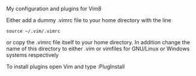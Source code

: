 My configuration and plugins for Vim8

Either add a dummy .vimrc file to your home directory with the line
```
source ~/.vim/.vimrc
```
or copy the .vimrc file itself to your home directory.
In addition change the name of this directory to either .vim or vimfiles for GNU/Linux or Windows systems respectively

To install plugins open Vim and type :PlugInstall
